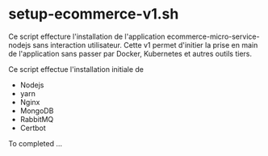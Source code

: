 # setup-ecommerce-v1.sh

Ce script effecture l'installation de l'application ecommerce-micro-service-nodejs sans interaction utilisateur.
Cette v1 permet d'initier la prise en main de l'application sans passer par Docker, Kubernetes et autres outils tiers.

Ce script effectue l'installation initiale de  
- Nodejs
- yarn
- Nginx
- MongoDB
- RabbitMQ
- Certbot

To completed …
